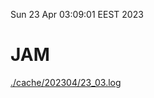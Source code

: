 Sun 23 Apr 03:09:01 EEST 2023
# JAM
<a href='./cache/202304/23_03.log'>./cache/202304/23_03.log</a>
